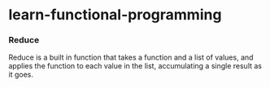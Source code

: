 # learn-functional-programming

### Reduce

Reduce is a built in function that takes a function and a list of values, and applies the function to each value in the list, accumulating a single result as it goes.

